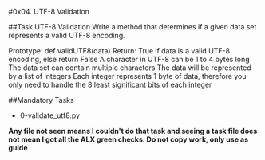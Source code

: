 #0x04. UTF-8 Validation

##Task UTF-8 Validation
Write a method that determines if a given data set represents a valid UTF-8 encoding.

Prototype: def validUTF8(data)
Return: True if data is a valid UTF-8 encoding, else return False
A character in UTF-8 can be 1 to 4 bytes long
The data set can contain multiple characters
The data will be represented by a list of integers
Each integer represents 1 byte of data, therefore you only need to handle the 8 least significant bits of each integer

##Mandatory Tasks
- 0-validate_utf8.py

**Any file not seen means I couldn't do that task and seeing a task file does not mean I got all the ALX green checks. Do not copy work, only use as guide**

